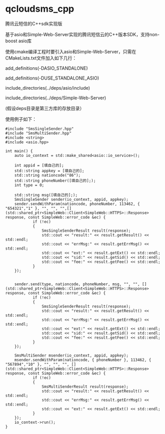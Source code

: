 # qcloudsms_cpp
腾讯云短信的C++sdk实现版

基于asio和Simple-Web-Server实现的腾讯短信云的C++版本SDK，支持non-boost asio库


使用cmake编译工程时要引入asio和Simple-Web-Server，只需在CMakeLists.txt文件加入如下几行：

add_definitions(-DASIO_STANDALONE)

add_definitions(-DUSE_STANDALONE_ASIO)

include_directories(../deps/asio/include)

include_directories(../deps/Simple-Web-Server)

(假设deps目录是第三方库的存放目录）



使用例子如下：


    #include "SmsSingleSender.hpp"
    #include "SmsMultiSender.hpp"
    #include <string>
    #include <asio.hpp>

    int main() {
        auto io_context = std::make_shared<asio::io_service>();
  
	    int appid = [填自己的];
	    std::string appkey = [填自己的];
	    std::string nationcode("86");
	    std::string phoneNumber([填自己的];);
	    int type = 0;

	    std::string msg([填自己的];);
	    SmsSingleSender sender(io_context, appid, appkey);
	    sender.sendWithParam(nationcode, phoneNumber, 113462, { "654321","1" }, "", "", "",[](std::shared_ptr<SimpleWeb::Client<SimpleWeb::HTTPS>::Response> response, const SimpleWeb::error_code &ec) {
                if (!ec)
                {
                    SmsSingleSenderResult result(response);
                    std::cout << "result:" << result.getResult() << std::endl;
                    std::cout << "errMsg:" << result.getErrMsg() << std::endl;
                    std::cout << "ext:" << result.getExt() << std::endl;
                    std::cout << "sid:" << result.getSid() << std::endl;
                    std::cout << "fee:" << result.getFee() << std::endl;
                }
	    });


	    sender.send(type, nationcode, phoneNumber, msg, "", "", [](std::shared_ptr<SimpleWeb::Client<SimpleWeb::HTTPS>::Response> response, const SimpleWeb::error_code &ec) {
                if (!ec)
                {
                    SmsSingleSenderResult result(response);
                    std::cout << "result:" << result.getResult() << std::endl;
                    std::cout << "errMsg:" << result.getErrMsg() << std::endl;
                    std::cout << "ext:" << result.getExt() << std::endl;
                    std::cout << "sid:" << result.getSid() << std::endl;
                    std::cout << "fee:" << result.getFee() << std::endl;
                }
	    });
	
	    SmsMultiSender msender(io_context, appid, appkey);
	    msender.sendWithParam(nationcode, { phoneNumber }, 113462, { "567894","10" }, "", "", "", [](std::shared_ptr<SimpleWeb::Client<SimpleWeb::HTTPS>::Response> response, const SimpleWeb::error_code &ec) {
                if (!ec)
                {
                    SmsMultiSenderResult result(response);
                    std::cout << "result:" << result.getResult() << std::endl;
                    std::cout << "errMsg:" << result.getErrMsg() << std::endl;
                    std::cout << "ext:" << result.getExt() << std::endl;
                }
	    });
	    io_context->run();
    }
